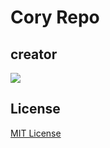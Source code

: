 # Cory Repo

## creator

![](https://avatars.githubusercontent.com/u/89043417?v=63)

## License

[MIT License](https://github.com/08162021-dotnet-uta/CoryTinsleyRepo1/blob/main/LICENSE)

